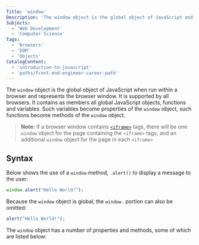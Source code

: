```yaml
---
Title: 'window'
Description: 'The window object is the global object of JavaScript and represents the browser window.'
Subjects:
  - 'Web Development'
  - 'Computer Science'
Tags:
  - 'Browsers'
  - 'DOM'
  - 'Objects'
CatalogContent:
  - 'introduction-to-javascript'
  - 'paths/front-end-engineer-career-path'
---
```


The `window` object is the global object of JavaScript when run within a browser and represents the browser window. It is supported by all browsers. It contains as members all global JavaScript objects, functions and variables. Such variables become properties of the `window` object, such functions become methods of the `window` object.

> **Note:** If a browser window contains [`<iframe>`](https://www.codecademy.com/resources/docs/html/elements/iframe) tags, there will be one `window` object for the page containing the `<iframe>` tags, and an additional `window` object for the page in each `<iframe>`

## Syntax

Below shows the use of a `window` method, `.alert()` to display a message to the user:

```js
window.alert("Hello World!");
```

Because the `window` object is global, the `window.` portion can also be omitted:

```js
alert("Hello World!");
```

The `window` object has a number of properties and methods, some of which are listed below:





